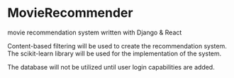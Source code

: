 # MovieRecommender
movie recommendation system written with Django &amp; React

Content-based filtering will be used to create the recommendation system.
The scikit-learn library will be used for the implementation of the system.

The database will not be utilized until user login capabilities are added.

